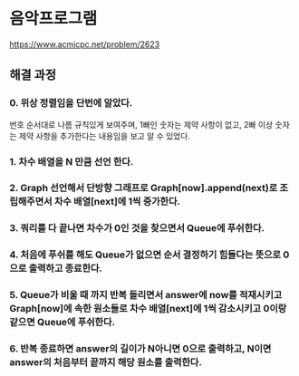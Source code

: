 # 음악프로그램
https://www.acmicpc.net/problem/2623
## 해결 과정
### 0. 위상 정렬임을 단번에 알았다.
번호 순서대로 나름 규칙있게 보여주며, 1빠인 숫자는 제약 사항이 없고, 2빠 이상 숫자는 제약 사항을 추가한다는 내용임을 보고 알 수 있었다.    
### 1. 차수 배열을 N 만큼 선언 한다.
### 2. Graph 선언해서 단방향 그래프로 Graph[now].append(next)로 조립해주면서 차수 배열[next]에 1씩 증가한다.
### 3. 쿼리를 다 끝나면 차수가 0인 것을 찾으면서 Queue에 푸쉬한다.
### 4. 처음에 푸쉬를 해도 Queue가 없으면 순서 결정하기 힘들다는 뜻으로 0으로 출력하고 종료한다.
### 5. Queue가 비울 때 까지 반복 돌리면서 answer에 now를 적재시키고 Graph[now]에 속한 원소들로 차수 배열[next]에 1씩 감소시키고 0이랑 같으면 Queue에 푸쉬한다.
### 6. 반복 종료하면 answer의 길이가 N아니면 0으로 출력하고, N이면 answer의 처음부터 끝까지 해당 원소를 출력한다.
